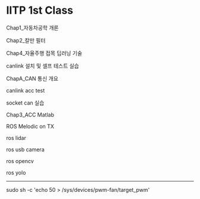 # IITP 1st Class

Chap1_자동차공학 개론

Chap2_칼만 필터

Chap4_자율주행 접목 딥러닝 기술

canlink 설치 및 셀프 테스트 실습

ChapA_CAN 통신 개요

canlink acc test

socket can 실습

Chap3_ACC Matlab

ROS Melodic on TX

ros lidar

ros usb camera

ros opencv

ros yolo



------------------------------------------------------
sudo sh -c 'echo 50 > /sys/devices/pwm-fan/target_pwm'

